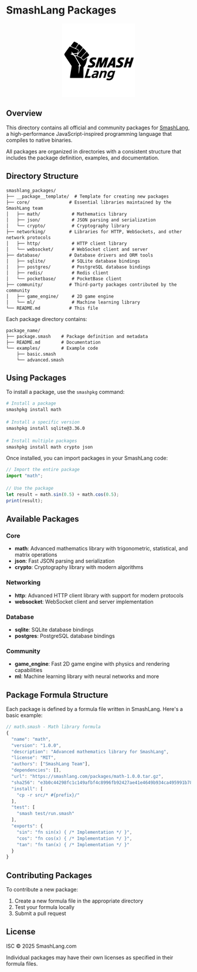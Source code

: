# SmashLang Packages

<p align="center">
  <img src="../assets/logo.svg" alt="SmashLang logo" width="200" />
</p>

## Overview

This directory contains all official and community packages for [SmashLang](https://github.com/smashlang/smashlang), a high-performance JavaScript-inspired programming language that compiles to native binaries.

All packages are organized in directories with a consistent structure that includes the package definition, examples, and documentation.

## Directory Structure

```
smashlang_packages/
├── __package__template/  # Template for creating new packages
├── core/               # Essential libraries maintained by the SmashLang team
│   ├── math/            # Mathematics library
│   ├── json/            # JSON parsing and serialization
│   └── crypto/          # Cryptography library
├── networking/         # Libraries for HTTP, WebSockets, and other network protocols
│   ├── http/            # HTTP client library
│   └── websocket/       # WebSocket client and server
├── database/           # Database drivers and ORM tools
│   ├── sqlite/          # SQLite database bindings
│   ├── postgres/        # PostgreSQL database bindings
│   ├── redis/           # Redis client
│   └── pocketbase/      # PocketBase client
├── community/          # Third-party packages contributed by the community
│   ├── game_engine/     # 2D game engine
│   └── ml/              # Machine learning library
└── README.md           # This file
```

Each package directory contains:

```
package_name/
├── package.smash    # Package definition and metadata
├── README.md        # Documentation
└── examples/        # Example code
    ├── basic.smash
    └── advanced.smash
```

## Using Packages

To install a package, use the `smashpkg` command:

```bash
# Install a package
smashpkg install math

# Install a specific version
smashpkg install sqlite@3.36.0

# Install multiple packages
smashpkg install math crypto json
```

Once installed, you can import packages in your SmashLang code:

```js
// Import the entire package
import "math";

// Use the package
let result = math.sin(0.5) + math.cos(0.5);
print(result);
```

## Available Packages

### Core

- **math**: Advanced mathematics library with trigonometric, statistical, and matrix operations
- **json**: Fast JSON parsing and serialization
- **crypto**: Cryptography library with modern algorithms

### Networking

- **http**: Advanced HTTP client library with support for modern protocols
- **websocket**: WebSocket client and server implementation

### Database

- **sqlite**: SQLite database bindings
- **postgres**: PostgreSQL database bindings

### Community

- **game_engine**: Fast 2D game engine with physics and rendering capabilities
- **ml**: Machine learning library with neural networks and more

## Package Formula Structure

Each package is defined by a formula file written in SmashLang. Here's a basic example:

```js
// math.smash - Math library formula
{
  "name": "math",
  "version": "1.0.0",
  "description": "Advanced mathematics library for SmashLang",
  "license": "MIT",
  "authors": ["SmashLang Team"],
  "dependencies": [],
  "url": "https://smashlang.com/packages/math-1.0.0.tar.gz",
  "sha256": "e3b0c44298fc1c149afbf4c8996fb92427ae41e4649b934ca495991b7852b855",
  "install": [
    "cp -r src/* #{prefix}/"
  ],
  "test": [
    "smash test/run.smash"
  ],
  "exports": {
    "sin": "fn sin(x) { /* Implementation */ }",
    "cos": "fn cos(x) { /* Implementation */ }",
    "tan": "fn tan(x) { /* Implementation */ }"
  }
}
```

## Contributing Packages

To contribute a new package:

1. Create a new formula file in the appropriate directory
2. Test your formula locally
3. Submit a pull request

## License

ISC © 2025 SmashLang.com

Individual packages may have their own licenses as specified in their formula files.
